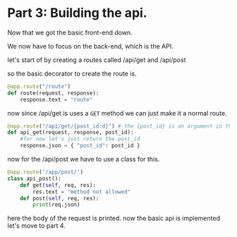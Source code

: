 # Part 3: Building the api.

Now that we got the basic front-end down.

We now have to focus on the back-end, which is the API.

let's start of by creating a routes called /api/get and /api/post

so the basic decorator to create the route is.

```python
@app.route("/route")
def route(request, response):
    response.text = "route"
```

now since /api/get is uses a `GET` method we can just make it a normal route.

```python
@app.route("/api/get/{post_id:d}") # the {post_id} is an argument in the url. the d means digit.
def api_get(request, response, post_id):
    #for now let's just return the post_id
    response.json = { "post_id": post_id }
```

now for the /api/post we have to use a class for this.

```python
@app.route('/app/post/')
class api_post():
    def get(self, req, res):
        res.text = "method not allowed"
    def post(self, req, res):
        print(req.json)
```

here the body of the request is printed.
now the basic api is implemented let's move to part 4.